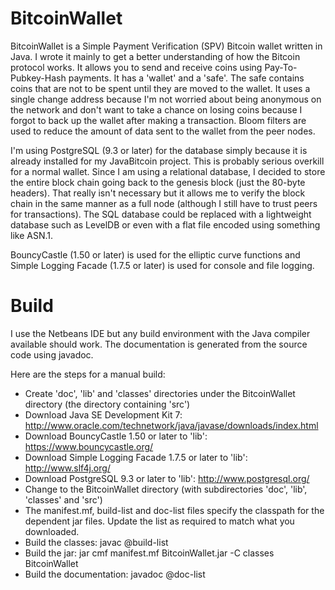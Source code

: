 BitcoinWallet
=============

BitcoinWallet is a Simple Payment Verification (SPV) Bitcoin wallet written in Java.  I wrote it mainly to get a better understanding of how the Bitcoin protocol works.  It allows you to send and receive coins using Pay-To-Pubkey-Hash payments.  It has a 'wallet' and a 'safe'.  The safe contains coins that are not to be spent until they are moved to the wallet.  It uses a single change address because I'm not worried about being anonymous on the network and don't want to take a chance on losing coins because I forgot to back up the wallet after making a transaction.  Bloom filters are used to reduce the amount of data sent to the wallet from the peer nodes.

I'm using PostgreSQL (9.3 or later) for the database simply because it is already installed for my JavaBitcoin project.  This is probably serious overkill for a normal wallet.  Since I am using a relational database, I decided to store the entire block chain going back to the genesis block (just the 80-byte headers).  That really isn't necessary but it allows me to verify the block chain in the same manner as a full node (although I still have to trust peers for transactions).  The SQL database could be replaced with a lightweight database such as LevelDB or even with a flat file encoded using something like ASN.1.

BouncyCastle (1.50 or later) is used for the elliptic curve functions and Simple Logging Facade (1.7.5 or later) is used for console and file logging.

Build
=====

I use the Netbeans IDE but any build environment with the Java compiler available should work.  The documentation is generated from the source code using javadoc.

Here are the steps for a manual build:

  - Create 'doc', 'lib' and 'classes' directories under the BitcoinWallet directory (the directory containing 'src')
  - Download Java SE Development Kit 7: http://www.oracle.com/technetwork/java/javase/downloads/index.html
  - Download BouncyCastle 1.50 or later to 'lib': https://www.bouncycastle.org/
  - Download Simple Logging Facade 1.7.5 or later to 'lib': http://www.slf4j.org/
  - Download PostgreSQL 9.3 or later to 'lib': http://www.postgresql.org/
  - Change to the BitcoinWallet directory (with subdirectories 'doc', 'lib', 'classes' and 'src')
  - The manifest.mf, build-list and doc-list files specify the classpath for the dependent jar files.  Update the list as required to match what you downloaded.
  - Build the classes: javac @build-list
  - Build the jar: jar cmf manifest.mf BitcoinWallet.jar -C classes BitcoinWallet
  - Build the documentation: javadoc @doc-list
